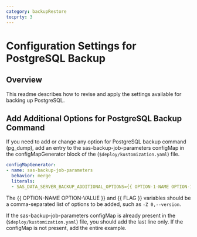 ```yaml
---
category: backupRestore
tocprty: 3
---
```


# Configuration Settings for PostgreSQL Backup

## Overview

This readme describes how to revise and apply the settings available for
backing up PostgreSQL.

## Add Additional Options for PostgreSQL Backup Command

If you need to add or change any option for PostgreSQL backup command (pg_dump), add an entry to the sas-backup-job-parameters configMap in the configMapGenerator block of the (`$deploy/kustomization.yaml`) file.

```yaml
configMapGenerator:
- name: sas-backup-job-parameters
  behavior: merge
  literals:
  - SAS_DATA_SERVER_BACKUP_ADDITIONAL_OPTIONS={{ OPTION-1-NAME OPTION-1-VALUE }},{{ FLAG-1 }},{{ OPTION-2-NAME OPTION-2-VALUE }}
```
The {{ OPTION-NAME OPTION-VALUE }} and {{ FLAG }} variables should be a comma-separated list of options to be added, such as `-Z 0,--version`.

If the sas-backup-job-parameters configMap is already present in the (`$deploy/kustomization.yaml`) file, you should add the last line only. If the configMap is not present, add the entire example.